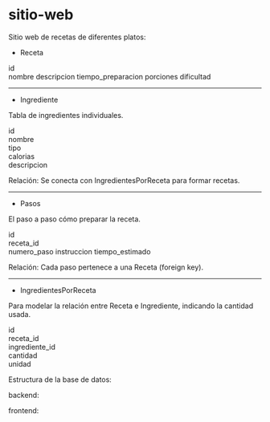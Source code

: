 # sitio-web

Sitio web de recetas de diferentes platos:

- Receta

id	
nombre
descripcion	
tiempo_preparacion
porciones
dificultad

---------------

- Ingrediente

Tabla de ingredientes individuales.


id	
nombre	
tipo	
calorias	
descripcion	

Relación:
Se conecta con IngredientesPorReceta para formar recetas.

-------------

- Pasos

El paso a paso cómo preparar la receta.

id	
receta_id	
numero_paso	
instruccion	
tiempo_estimado	

Relación:
Cada paso pertenece a una Receta (foreign key).

--------------

- IngredientesPorReceta

Para modelar la relación entre Receta e Ingrediente, indicando la cantidad usada.


id	
receta_id	
ingrediente_id	
cantidad	
unidad


Estructura de la base de datos:

backend:

frontend:
